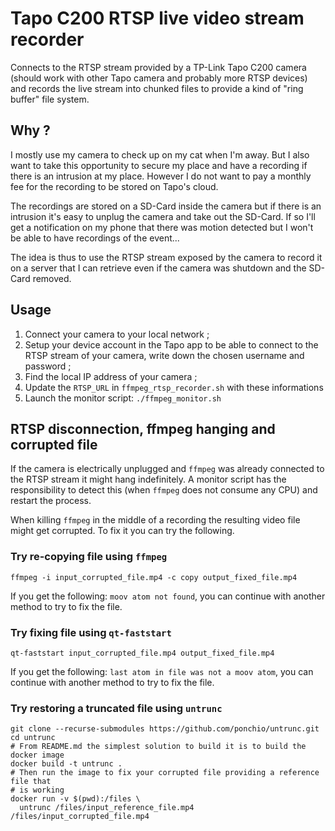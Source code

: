 # Tapo C200 RTSP live video stream recorder

Connects to the RTSP stream provided by a TP-Link Tapo C200 camera (should work
with other Tapo camera and probably more RTSP devices) and records the live
stream into chunked files to provide a kind of "ring buffer" file system.

## Why ?
I mostly use my camera to check up on my cat when I'm away. But I also want to
take this opportunity to secure my place and have a recording if there is an
intrusion at my place. However I do not want to pay a monthly fee for the
recording to be stored on Tapo's cloud.

The recordings are stored on a SD-Card inside the camera but if there is an
intrusion it's easy to unplug the camera and take out the SD-Card. If so I'll
get a notification on my phone that there was motion detected but I won't be
able to have recordings of the event...

The idea is thus to use the RTSP stream exposed by the camera to record it on a
server that I can retrieve even if the camera was shutdown and the SD-Card
removed.

## Usage
1. Connect your camera to your local network ;
1. Setup your device account in the Tapo app to be able to connect to the RTSP
   stream of your camera, write down the chosen username and password ;
1. Find the local IP address of your camera ;
1. Update the `RTSP_URL` in `ffmpeg_rtsp_recorder.sh` with these informations
1. Launch the monitor script: `./ffmpeg_monitor.sh`

## RTSP disconnection, ffmpeg hanging and corrupted file
If the camera is electrically unplugged and `ffmpeg` was already connected to
the RTSP stream it might hang indefinitely. A monitor script has the
responsibility to detect this (when `ffmpeg` does not consume any CPU) and
restart the process.

When killing `ffmpeg` in the middle of a recording the resulting video file
might get corrupted. To fix it you can try the following.

### Try re-copying file using `ffmpeg`
```shell
ffmpeg -i input_corrupted_file.mp4 -c copy output_fixed_file.mp4
```
If you get the following: `moov atom not found`, you can continue with another
method to try to fix the file.

### Try fixing file using `qt-faststart`
```shell
qt-faststart input_corrupted_file.mp4 output_fixed_file.mp4
```
If you get the following: `last atom in file was not a moov atom`, you can
continue with another method to try to fix the file.

### Try restoring a truncated file using `untrunc`
```shell
git clone --recurse-submodules https://github.com/ponchio/untrunc.git
cd untrunc
# From README.md the simplest solution to build it is to build the docker image
docker build -t untrunc .
# Then run the image to fix your corrupted file providing a reference file that
# is working
docker run -v $(pwd):/files \
  untrunc /files/input_reference_file.mp4 /files/input_corrupted_file.mp4
```
